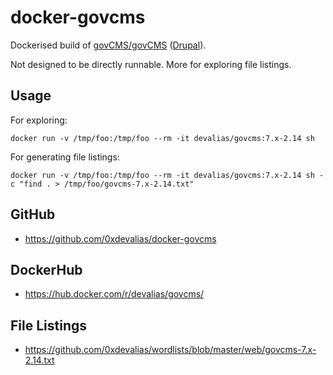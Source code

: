 # docker-govcms

Dockerised build of [govCMS/govCMS](https://github.com/govCMS/govCMS) ([Drupal](https://www.drupal.org/project/govcms)).

Not designed to be directly runnable. More for exploring file listings.

## Usage

For exploring:

```
docker run -v /tmp/foo:/tmp/foo --rm -it devalias/govcms:7.x-2.14 sh
```

For generating file listings:

```
docker run -v /tmp/foo:/tmp/foo --rm -it devalias/govcms:7.x-2.14 sh -c "find . > /tmp/foo/govcms-7.x-2.14.txt"
```

## GitHub

* https://github.com/0xdevalias/docker-govcms

## DockerHub

* https://hub.docker.com/r/devalias/govcms/

## File Listings

* https://github.com/0xdevalias/wordlists/blob/master/web/govcms-7.x-2.14.txt
